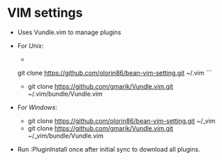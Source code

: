 # VIM settings

- Uses Vundle.vim to manage plugins
- For *Unix*:
    - ``` 
    git clone https://github.com/olorin86/bean-vim-setting.git ~/.vim ```
    - git clone https://github.com/gmarik/Vundle.vim.git ~/.vim/bundle/Vundle.vim
- For *Windows*:
    - git clone https://github.com/olorin86/bean-vim-setting.git ~/_vim
    - git clone https://github.com/gmarik/Vundle.vim.git ~/_vim/bundle/Vundle.vim

- Run :PluginInstall once after initial sync to download all plugins.

